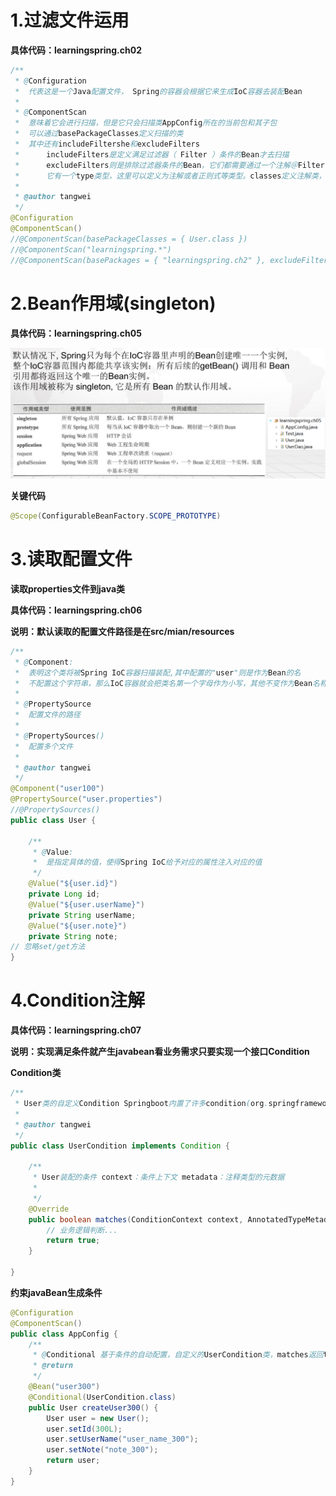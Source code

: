 # 1.过滤文件运用

**具体代码：learningspring.ch02**

```java
/**
 * @Configuration 
 * 	代表这是一个Java配置文件， Spring的容器会根据它来生成IoC容器去装配Bean
 * 
 * @ComponentScan 
 * 	意味着它会进行扫描，但是它只会扫描类AppConfig所在的当前包和其子包
 *	可以通过basePackageClasses定义扫描的类
 *	其中还有includeFiltershe和excludeFilters
 *		includeFilters是定义满足过滤器（ Filter ）条件的Bean才去扫描
 *		excludeFilters则是排除过滤器条件的Bean，它们都需要通过一个注解＠Filter去定义，
 *		它有一个type类型，这里可以定义为注解或者正则式等类型。classes定义注解类，pattern定义正则式类。
 * 
 * @author tangwei
 */
@Configuration
@ComponentScan()
//@ComponentScan(basePackageClasses = { User.class })
//@ComponentScan("learningspring.*")
//@ComponentScan(basePackages = { "learningspring.ch2" }, excludeFilters = { @Filter(classes = { Service.class }) })
```

# 2.Bean作用域(singleton)

**具体代码：learningspring.ch05**

![1563287526160](assets/1563287526160.png)

**关键代码**

```java
@Scope(ConfigurableBeanFactory.SCOPE_PROTOTYPE)
```

# 3.读取配置文件

**读取properties文件到java类**

**具体代码：learningspring.ch06**

**说明：默认读取的配置文件路径是在src/mian/resources**

```java
/**
 * @Component:
 * 	表明这个类将被Spring IoC容器扫描装配,其中配置的"user"则是作为Bean的名
 * 	不配置这个字符串，那么IoC容器就会把类名第一个字母作为小写，其他不变作为Bean名称放入到IoC容器中
 * 
 * @PropertySource
 * 	配置文件的路径
 * 
 * @PropertySources()
 * 	配置多个文件
 * 
 * @author tangwei
 */
@Component("user100")
@PropertySource("user.properties")
//@PropertySources()
public class User {
	
	/**
	 * @Value:
	 * 	是指定具体的值，使得Spring IoC给予对应的属性注入对应的值
	 */
	@Value("${user.id}")
	private Long id;
	@Value("${user.userName}")
	private String userName;
	@Value("${user.note}")
	private String note;
// 忽略set/get方法
}
```

# 4.Condition注解

**具体代码：learningspring.ch07**

**说明：实现满足条件就产生javabean看业务需求只要实现一个接口Condition**



**Condition类**

```java
/**
 * User类的自定义Condition Springboot内置了许多condition(org.springframework.boot.autoconfigure.condition) 实战开发中，可以直接使用，无需再定义去开发
 * 
 * @author tangwei
 */
public class UserCondition implements Condition {

    /**
     * User装配的条件 context：条件上下文 metadata：注释类型的元数据
     * 
     */
    @Override
    public boolean matches(ConditionContext context, AnnotatedTypeMetadata metadata) {
        // 业务逻辑判断...
        return true;
    }

}
```



**约束javaBean生成条件**

```java
@Configuration
@ComponentScan()
public class AppConfig {
    /**
     * @Conditional 基于条件的自动配置，自定义的UserCondition类，matches返回true才装配
     * @return
     */
    @Bean("user300")
    @Conditional(UserCondition.class)
    public User createUser300() {
        User user = new User();
        user.setId(300L);
        user.setUserName("user_name_300");
        user.setNote("note_300");
        return user;
    }
}
```

